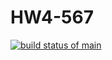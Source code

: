 # HW4-567
[![build status of main](https://travis-ci.com/Arceus1ooo/HW4-567.svg?branch=main)](https://app.travis-ci.com/github/Arceus1ooo/HW4-567)
